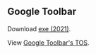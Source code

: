 ## Google Toolbar
Download [exe (2021)](http://web.archive.org/web/20210421182840/https://dl.google.com/tag/s/appguid%3D%7BF69EABDD-A4BB-4555-BE7E-1EA5F59BBA24%7D%26iid%3D%7B72FA1F5D-0DFE-3C50-3AD4-D79F2265EF5D%7D%26lang%3Den%26browser%3D2%26usagestats%3D0%26appname%3DGoogle%2520Toolbar%26needsadmin%3Dtrue%26brand%3DGGHP%26installdataindex%3Dhome_set_search_set/toolbar/GoogleToolbarSetup.exe).

View [Google Toolbar's TOS](https://web.archive.org/web/20210319003441/https://www.google.com/intl/en/toolbar/ie/tos_en.html).